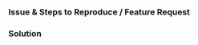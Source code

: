 ### Issue & Steps to Reproduce / Feature Request
[//]: <> (choose “resolves” “fixes” or “closes” and put link for the issue)

### Solution

